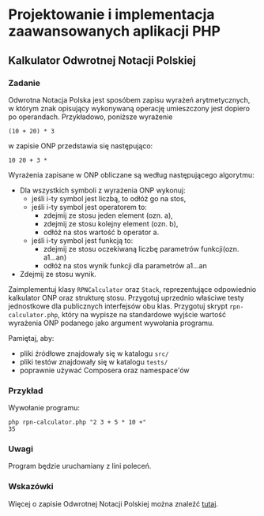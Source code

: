 # Projektowanie i implementacja zaawansowanych aplikacji PHP

## Kalkulator Odwrotnej Notacji Polskiej


### Zadanie

Odwrotna Notacja Polska jest sposóbem zapisu wyrażeń arytmetycznych, w którym znak opisujący wykonywaną operację umieszczony jest dopiero po operandach. Przykładowo, poniższe wyrażenie

```
(10 + 20) * 3
```

w zapisie ONP przedstawia się następująco:

```
10 20 + 3 *
``` 

Wyrażenia zapisane w ONP obliczane są według następującego algorytmu:

- Dla wszystkich symboli z wyrażenia ONP wykonuj:
    - jeśli i-ty symbol jest liczbą, to odłóż go na stos,
    - jeśli i-ty symbol jest operatorem to:
        - zdejmij ze stosu jeden element (ozn. a),
        - zdejmij ze stosu kolejny element (ozn. b),
        - odłóż na stos wartość b operator a.
    - jeśli i-ty symbol jest funkcją to:
        - zdejmij ze stosu oczekiwaną liczbę parametrów funkcji(ozn. a1...an)
        - odłóż na stos wynik funkcji dla parametrów a1...an
- Zdejmij ze stosu wynik.

Zaimplementuj klasy `RPNCalculator` oraz `Stack`, reprezentujące odpowiednio kalkulator ONP oraz strukturę stosu. Przygotuj uprzednio właściwe testy jednostkowe dla publicznych interfejsów obu klas. Przygotuj skrypt `rpn-calculator.php`, który na wypisze na standardowe wyjście wartość wyrażenia ONP podanego jako argument wywołania programu.

Pamiętaj, aby:

- pliki źródłowe znajdowały się w katalogu `src/`
- pliki testów znajdowały się w katalogu `tests/`
- poprawnie używać Composera oraz namespace'ów


### Przykład

Wywołanie programu:

```
php rpn-calculator.php "2 3 + 5 * 10 +"
35
```


### Uwagi

Program będzie uruchamiany z lini poleceń.


### Wskazówki

Więcej o zapisie Odwrotnej Notacji Polskiej można znaleźć [tutaj](https://pl.wikipedia.org/wiki/Odwrotna_notacja_polska).